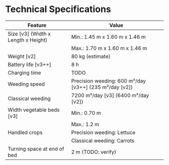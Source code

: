 # Technical Specifications

| Feature | Value |
|-|-|
| Size [v3] (Width x Length x Height) | Min.: 1.45 m x 1.60 m x 1.46 m |
|                                   | Max.: 1.70 m x 1.60 m x 1.46 m |
| Weight [v2] | 80 kg (estimate) |
| Battery life [v3++] | 8 h |
| Charging time | TODO |
| Weeding speed | Precision weeding: 600 m²/day [v3++]   (235 m²/day [v2]) |
| Classical weeding | 7200 m²/day [v3] (6400 m²/day [v2]) |
| Width vegetable beds [v3] | Min.: 0.70 m |
| | Max.: 1.2 m |
| Handled crops | Precision weeding: Lettuce |
| | Classical weeding: Carrots |
| Turning space at end of bed | 2 m (TODO: verify) |


